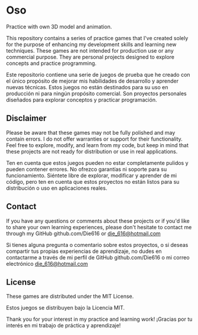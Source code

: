 # Oso
Practice with own 3D model and animation.

This repository contains a series of practice games that I've created solely for the purpose of enhancing my development skills and learning new techniques. 
These games are not intended for production use or any commercial purpose. 
They are personal projects designed to explore concepts and practice programming.

Este repositorio contiene una serie de juegos de prueba que he creado con el único propósito de mejorar mis habilidades de desarrollo y aprender nuevas técnicas. 
Estos juegos no están destinados para su uso en producción ni para ningún propósito comercial. 
Son proyectos personales diseñados para explorar conceptos y practicar programación.

## Disclaimer

Please be aware that these games may not be fully polished and may contain errors. 
I do not offer warranties or support for their functionality. 
Feel free to explore, modify, and learn from my code, but keep in mind that these projects are not ready for distribution or use in real applications.

Ten en cuenta que estos juegos pueden no estar completamente pulidos y pueden contener errores. 
No ofrezco garantías ni soporte para su funcionamiento. 
Siéntete libre de explorar, modificar y aprender de mi código, pero ten en cuenta que estos proyectos no están listos para su distribución o uso en aplicaciones reales.

## Contact

If you have any questions or comments about these projects or if you'd like to share your own learning experiences, please don't hesitate to contact me through my GitHub github.com/Die616 or die_616@hotmail.com

Si tienes alguna pregunta o comentario sobre estos proyectos, o si deseas compartir tus propias experiencias de aprendizaje, no dudes en contactarme a través de mi perfil de GitHub github.com/Die616 o mi correo electrónico die_616@hotmail.com

## License

These games are distributed under the MIT License.

Estos juegos se distribuyen bajo la Licencia MIT.


Thank you for your interest in my practice and learning work!
¡Gracias por tu interés en mi trabajo de práctica y aprendizaje!
